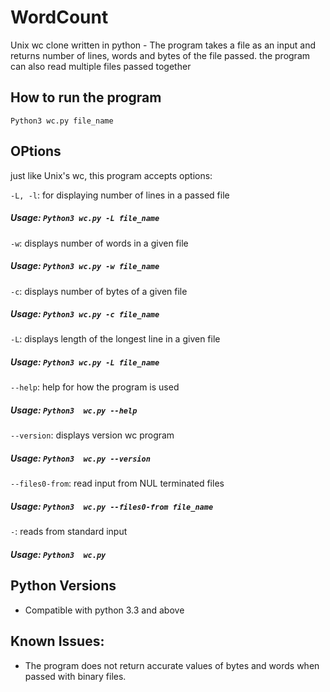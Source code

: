 # WordCount
Unix wc clone written in python - The program takes a file as an input and returns number of lines, words and bytes of the file passed. the program can also read multiple files passed together


## How to run the program

`Python3 wc.py file_name`

## OPtions
just like Unix's wc, this program accepts options:

`-L, -l`: for displaying number of lines in a passed file

##### Usage: `Python3 wc.py -L file_name`

`-w`: displays number of words in a given file

##### Usage: `Python3 wc.py -w file_name`

`-c`: displays number of bytes of a given file

##### Usage: `Python3 wc.py -c file_name`

`-L`: displays length of the longest line in a given file

##### Usage: `Python3 wc.py -L file_name`

`--help`: help for how the program is used

##### Usage: `Python3  wc.py --help`

`--version`: displays version wc program

##### Usage: `Python3  wc.py --version`

`--files0-from`: read input from NUL terminated files

##### Usage: `Python3  wc.py --files0-from file_name`

`-`: reads from standard input

##### Usage: `Python3  wc.py`




## Python Versions

- Compatible with python 3.3 and above 

## Known Issues:

- The program does not return accurate values of bytes and words when passed with binary files.

